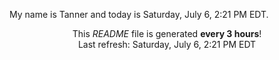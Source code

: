 My name is Tanner and today is Saturday, July 6, 2:21 PM EDT.

<p align="center">This <i>README</i> file is generated <b>every 3 hours</b>!</br>Last refresh: Saturday, July 6, 2:21 PM EDT<br /></p>

